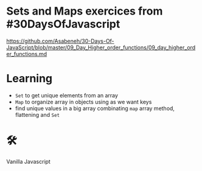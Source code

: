 # Sets and Maps exercices from #30DaysOfJavascript
https://github.com/Asabeneh/30-Days-Of-JavaScript/blob/master/09_Day_Higher_order_functions/09_day_higher_order_functions.md

# Learning
- `Set` to get unique elements from an array
- `Map` to organize array in objects using as we want keys
- find unique values in a big array combinating `map` array method, flattening and `Set`

# 🛠️ 
Vanilla Javascript
